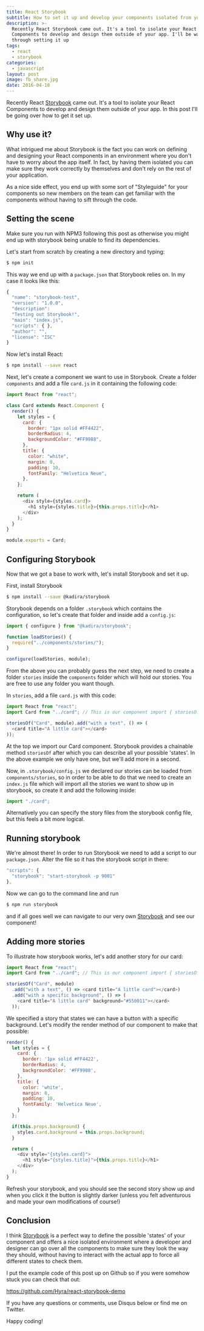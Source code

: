 ```yaml
---
title: React Storybook
subtitle: How to set it up and develop your components isolated from your app
description: >-
  Recently React Storybook came out. It's a tool to isolate your React
  Components to develop and design them outside of your app. I'll be walking
  through setting it up
tags:
  - react
  - storybook
categories:
  - javascript
layout: post
image: fb_share.jpg
date: 2016-04-18
---
```


Recently React [Storybook][1] came out. It's a tool to isolate your React Components to develop and design them outside of your app. In this post I'll be going over how to get it set up.

## Why use it?

What intrigued me about Storybook is the fact you can work on defining and designing your React components in an environment where you don't have to worry about the app itself. In fact, by having them isolated you can make sure they work correctly by themselves and don't rely on the rest of your application.

As a nice side effect, you end up with some sort of "Styleguide" for your components so new members on the team can get familiar with the components without having to sift through the code.

<!-- Rectangle Ad -->

<!-- <center>
<ins class="adsbygoogle"
     style="display:inline-block;width:336px;height:280px"
     data-ad-client="ca-pub-0534492338431642"
     data-ad-slot="3199566305"></ins>
</center>
<script>
(adsbygoogle = window.adsbygoogle || []).push({});
</script> -->

## Setting the scene

Make sure you run with NPM3 following this post as otherwise you might end up with storybook being unable to find its dependencies.

Let's start from scratch by creating a new directory and typing:

```bash
$ npm init
```

This way we end up with a `package.json` that Storybook relies on. In my case it looks like this:

```javascript
{
  "name": "storybook-test",
  "version": "1.0.0",
  "description":
  "Testing out Storybook!",
  "main": "index.js",
  "scripts": { },
  "author": "",
  "license": "ISC"
}
```

Now let's install React:

```bash
$ npm install --save react
```

Next, let's create a component we want to use in Storybook. Create a folder `components` and add a file `card.js` in it containing the following code:

```javascript
import React from "react";

class Card extends React.Component {
  render() {
    let styles = {
      card: {
        border: "1px solid #FF4422",
        borderRadius: 4,
        backgroundColor: "#FF9988",
      },
      title: {
        color: "white",
        margin: 0,
        padding: 10,
        fontFamily: "Helvetica Neue",
      },
    };

    return (
      <div style={styles.card}>
        <h1 style={styles.title}>{this.props.title}</h1>
      </div>
    );
  }
}

module.exports = Card;
```

## Configuring Storybook

Now that we got a base to work with, let's install Storybook and set it up.

First, install Storybook

```bash
$ npm install --save @kadira/storybook
```

Storybook depends on a folder `.storybook` which contains the configuration, so let's create that folder and inside add a `config.js`:

```javascript
import { configure } from "@kadira/storybook";

function loadStories() {
  require("../components/stories/");
}

configure(loadStories, module);
```

From the above you can probably guess the next step, we need to create a folder `stories` inside the `components` folder which will hold our stories. You are free to use any folder you want though.

In `stories`, add a file `card.js` with this code:

```javascript
import React from "react";
import Card from "../card"; // This is our component import { storiesOf, action } from '@kadira/storybook';

storiesOf("Card", module).add("with a text", () => (
  <card title="A little card"></card>
));
```

At the top we import our Card component. Storybook provides a chainable method `storiesOf` after which you can describe all your possible 'states'. In the above example we only have one, but we'll add more in a second.

Now, in `.storybook/config.js` we declared our stories can be loaded from `components/stories`, so in order to be able to do that we need to create an `index.js` file which will import all the stories we want to show up in storybook, so create it and add the following inside:

```javascript
import "./card";
```

Alternatively you can specify the story files from the storybook config file, but this feels a bit more logical.

## Running storybook

We're almost there! In order to run Storybook we need to add a script to our `package.json`. Alter the file so it has the storybook script in there:

```javascript
"scripts": {
  "storybook": "start-storybook -p 9001"
},
```

Now we can go to the command line and run

```bash
$ npm run storybook
```

and if all goes well we can navigate to our very own [Storybook](http://localhost:9001) and see our component!

## Adding more stories

To illustrate how storybook works, let's add another story for our card:

```javascript
import React from "react";
import Card from "../card"; // This is our component import { storiesOf, action } from '@kadira/storybook';

storiesOf("Card", module)
  .add("with a text", () => <card title="A little card"></card>)
  .add("with a specific background", () => (
    <card title="A little card" background="#550011"></card>
  ));
```

We specified a story that states we can have a button with a specific background. Let's modify the render method of our component to make that possible:

```javascript
render() {
  let styles = {
    card: {
      border: '1px solid #FF4422',
      borderRadius: 4,
      backgroundColor: '#FF9988',
    },
    title: {
      color: 'white',
      margin: 0,
      padding: 10,
      fontFamily: 'Helvetica Neue',
    }
  };

  if(this.props.background) {
    styles.card.background = this.props.background;
  }

  return (
    <div style="{styles.card}">
      <h1 style="{styles.title}">{this.props.title}</h1>
    </div>
  );
}
```

Refresh your storybook, and you should see the second story show up and when you click it the button is slightly darker (unless you felt adventurous and made your own modifications of course!)

## Conclusion

I think [Storybook][1] is a perfect way to define the possible 'states' of your component and offers a nice isolated environment where a developer and designer can go over all the components to make sure they look the way they should, without having to interact with the actual app to force all different states to check them.

I put the example code of this post up on Github so if you were somehow stuck you can check that out:

<https://github.com/Hyra/react-storybook-demo>

If you have any questions or comments, use Disqus below or find me on Twitter.

Happy coding!

[1]: https://github.com/kadirahq/react-storybook
